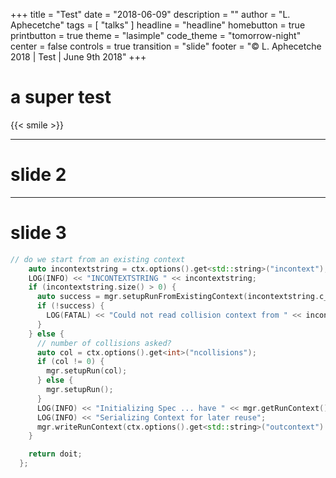 +++
title = "Test"
date = "2018-06-09"
description = ""
author = "L. Aphecetche"
tags = [ "talks" ]
headline = "headline"
homebutton = true
printbutton = true
theme = "lasimple"
code_theme = "tomorrow-night"
center = false
controls = true
transition = "slide"
footer = "© L. Aphecetche 2018 | Test | June 9th 2018"
+++

# a super test

{{< smile >}}

---

# slide 2

---

# slide 3

```c++
// do we start from an existing context
    auto incontextstring = ctx.options().get<std::string>("incontext");
    LOG(INFO) << "INCONTEXTSTRING " << incontextstring;
    if (incontextstring.size() > 0) {
      auto success = mgr.setupRunFromExistingContext(incontextstring.c_str());
      if (!success) {
        LOG(FATAL) << "Could not read collision context from " << incontextstring;
      }
    } else {
      // number of collisions asked?
      auto col = ctx.options().get<int>("ncollisions");
      if (col != 0) {
        mgr.setupRun(col);
      } else {
        mgr.setupRun();
      }
      LOG(INFO) << "Initializing Spec ... have " << mgr.getRunContext().getEventRecords().size() << " times ";
      LOG(INFO) << "Serializing Context for later reuse";
      mgr.writeRunContext(ctx.options().get<std::string>("outcontext").c_str());
    }

    return doit;
  };
```

